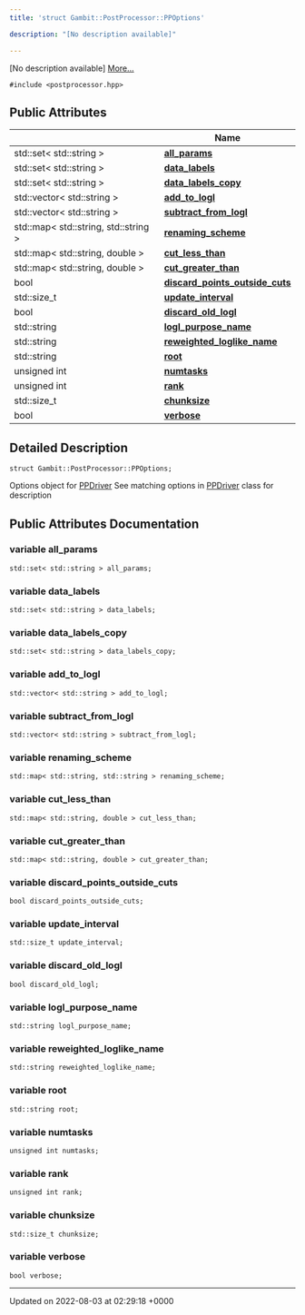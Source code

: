 ```yaml
---
title: 'struct Gambit::PostProcessor::PPOptions'

description: "[No description available]"

---
```









[No description available] [More...](#detailed-description)


`#include <postprocessor.hpp>`

## Public Attributes

|                | Name           |
| -------------- | -------------- |
| std::set< std::string > | **[all_params](/documentation/code/darkbit_development/classes/structgambit_1_1postprocessor_1_1ppoptions/#variable-all-params)**  |
| std::set< std::string > | **[data_labels](/documentation/code/darkbit_development/classes/structgambit_1_1postprocessor_1_1ppoptions/#variable-data-labels)**  |
| std::set< std::string > | **[data_labels_copy](/documentation/code/darkbit_development/classes/structgambit_1_1postprocessor_1_1ppoptions/#variable-data-labels-copy)**  |
| std::vector< std::string > | **[add_to_logl](/documentation/code/darkbit_development/classes/structgambit_1_1postprocessor_1_1ppoptions/#variable-add-to-logl)**  |
| std::vector< std::string > | **[subtract_from_logl](/documentation/code/darkbit_development/classes/structgambit_1_1postprocessor_1_1ppoptions/#variable-subtract-from-logl)**  |
| std::map< std::string, std::string > | **[renaming_scheme](/documentation/code/darkbit_development/classes/structgambit_1_1postprocessor_1_1ppoptions/#variable-renaming-scheme)**  |
| std::map< std::string, double > | **[cut_less_than](/documentation/code/darkbit_development/classes/structgambit_1_1postprocessor_1_1ppoptions/#variable-cut-less-than)**  |
| std::map< std::string, double > | **[cut_greater_than](/documentation/code/darkbit_development/classes/structgambit_1_1postprocessor_1_1ppoptions/#variable-cut-greater-than)**  |
| bool | **[discard_points_outside_cuts](/documentation/code/darkbit_development/classes/structgambit_1_1postprocessor_1_1ppoptions/#variable-discard-points-outside-cuts)**  |
| std::size_t | **[update_interval](/documentation/code/darkbit_development/classes/structgambit_1_1postprocessor_1_1ppoptions/#variable-update-interval)**  |
| bool | **[discard_old_logl](/documentation/code/darkbit_development/classes/structgambit_1_1postprocessor_1_1ppoptions/#variable-discard-old-logl)**  |
| std::string | **[logl_purpose_name](/documentation/code/darkbit_development/classes/structgambit_1_1postprocessor_1_1ppoptions/#variable-logl-purpose-name)**  |
| std::string | **[reweighted_loglike_name](/documentation/code/darkbit_development/classes/structgambit_1_1postprocessor_1_1ppoptions/#variable-reweighted-loglike-name)**  |
| std::string | **[root](/documentation/code/darkbit_development/classes/structgambit_1_1postprocessor_1_1ppoptions/#variable-root)**  |
| unsigned int | **[numtasks](/documentation/code/darkbit_development/classes/structgambit_1_1postprocessor_1_1ppoptions/#variable-numtasks)**  |
| unsigned int | **[rank](/documentation/code/darkbit_development/classes/structgambit_1_1postprocessor_1_1ppoptions/#variable-rank)**  |
| std::size_t | **[chunksize](/documentation/code/darkbit_development/classes/structgambit_1_1postprocessor_1_1ppoptions/#variable-chunksize)**  |
| bool | **[verbose](/documentation/code/darkbit_development/classes/structgambit_1_1postprocessor_1_1ppoptions/#variable-verbose)**  |

## Detailed Description

```
struct Gambit::PostProcessor::PPOptions;
```


Options object for [PPDriver](/documentation/code/darkbit_development/classes/classgambit_1_1postprocessor_1_1ppdriver/) See matching options in [PPDriver](/documentation/code/darkbit_development/classes/classgambit_1_1postprocessor_1_1ppdriver/) class for description 

## Public Attributes Documentation

### variable all_params

```
std::set< std::string > all_params;
```


### variable data_labels

```
std::set< std::string > data_labels;
```


### variable data_labels_copy

```
std::set< std::string > data_labels_copy;
```


### variable add_to_logl

```
std::vector< std::string > add_to_logl;
```


### variable subtract_from_logl

```
std::vector< std::string > subtract_from_logl;
```


### variable renaming_scheme

```
std::map< std::string, std::string > renaming_scheme;
```


### variable cut_less_than

```
std::map< std::string, double > cut_less_than;
```


### variable cut_greater_than

```
std::map< std::string, double > cut_greater_than;
```


### variable discard_points_outside_cuts

```
bool discard_points_outside_cuts;
```


### variable update_interval

```
std::size_t update_interval;
```


### variable discard_old_logl

```
bool discard_old_logl;
```


### variable logl_purpose_name

```
std::string logl_purpose_name;
```


### variable reweighted_loglike_name

```
std::string reweighted_loglike_name;
```


### variable root

```
std::string root;
```


### variable numtasks

```
unsigned int numtasks;
```


### variable rank

```
unsigned int rank;
```


### variable chunksize

```
std::size_t chunksize;
```


### variable verbose

```
bool verbose;
```


-------------------------------

Updated on 2022-08-03 at 02:29:18 +0000